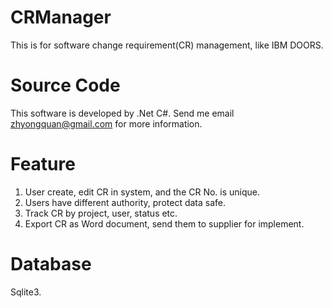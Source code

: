 # CRManager
This is for software change requirement(CR) management, like IBM DOORS.
# Source Code
This software is developed by .Net C#.
Send me email zhyongquan@gmail.com for more information.
# Feature
1. User create, edit CR in system, and the CR No. is unique.
2. Users have different authority, protect data safe.
3. Track CR by project, user, status etc.
4. Export CR as Word document, send them to supplier for implement.
# Database
Sqlite3.